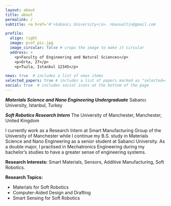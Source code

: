 ```yaml
---
layout: about
title: about
permalink: /
subtitle: <a href='#'>Sabancı University</a>. nbanualtin@gmail.com

profile:
  align: right
  image: prof_pic.jpg
  image_circular: false # crops the image to make it circular
  address: >
    <p>Faculty of Engineering and Natural Sciences</p>
    <p>Orta, 27</p>
    <p>Tuzla, Istanbul 12345</p>

news: true  # includes a list of news items
selected_papers: true # includes a list of papers marked as "selected={true}"
social: true  # includes social icons at the bottom of the page
---
```


***Materials Science and Nano Engineering Undergraduate*** Sabancı University, Istanbul, Turkey

***Soft Robotics Research Intern*** The University of Manchester, Manchester, United Kingdom

I currently work as a Research Intern at Smart Manufacturing Group of the University of Manchester while I continue my B.S. study in Materials Science and Nano Engineering as a senior student at Sabanci University. As a double major, I practised in Mechatronics Engineering during my bachelor’s studies to have a greater sense of engineering systems.

**Research Interests:** Smart Materials, Sensors, Additive Manufacturing, Soft Robotics.

**Research Topics:**
- Materials for Soft Robotics
- Computer-Aided Design and Drafting
- Smart Sensing for Soft Robotics


<!-- Write your biography here. Tell the world about yourself. Link to your favorite [subreddit](http://reddit.com). You can put a picture in, too. The code is already in, just name your picture `prof_pic.jpg` and put it in the `img/` folder.

Put your address / P.O. box / other info right below your picture. You can also disable any these elements by editing `profile` property of the YAML header of your `_pages/about.md`. Edit `_bibliography/papers.bib` and Jekyll will render your [publications page](/al-folio/publications/) automatically.

Link to your social media connections, too. This theme is set up to use [Font Awesome icons](http://fortawesome.github.io/Font-Awesome/) and [Academicons](https://jpswalsh.github.io/academicons/), like the ones below. Add your Facebook, Twitter, LinkedIn, Google Scholar, or just disable all of them. -->
